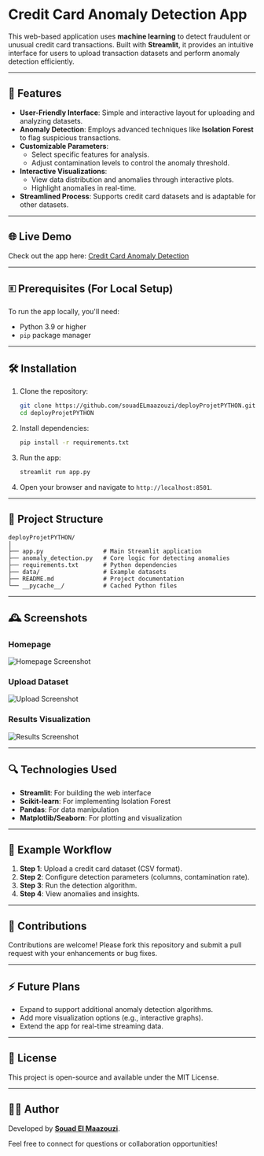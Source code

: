 # Credit Card Anomaly Detection App

This web-based application uses **machine learning** to detect fraudulent or unusual credit card transactions. Built with **Streamlit**, it provides an intuitive interface for users to upload transaction datasets and perform anomaly detection efficiently.

---

## 🚀 Features

- **User-Friendly Interface**: Simple and interactive layout for uploading and analyzing datasets.
- **Anomaly Detection**: Employs advanced techniques like **Isolation Forest** to flag suspicious transactions.
- **Customizable Parameters**:
  - Select specific features for analysis.
  - Adjust contamination levels to control the anomaly threshold.
- **Interactive Visualizations**:
  - View data distribution and anomalies through interactive plots.
  - Highlight anomalies in real-time.
- **Streamlined Process**: Supports credit card datasets and is adaptable for other datasets.

---

## 🌐 Live Demo

Check out the app here: [Credit Card Anomaly Detection](https://creditcardanomalydetection.streamlit.app/)

---

## 🗉 Prerequisites (For Local Setup)

To run the app locally, you'll need:

- Python 3.9 or higher
- `pip` package manager

---

## 🛠 Installation

1. Clone the repository:

   ```bash
   git clone https://github.com/souadELmaazouzi/deployProjetPYTHON.git
   cd deployProjetPYTHON
   ```

2. Install dependencies:

   ```bash
   pip install -r requirements.txt
   ```

3. Run the app:

   ```bash
   streamlit run app.py
   ```

4. Open your browser and navigate to `http://localhost:8501`.

---

## 🐂 Project Structure

```
deployProjetPYTHON/
│
├── app.py                 # Main Streamlit application
├── anomaly_detection.py   # Core logic for detecting anomalies
├── requirements.txt       # Python dependencies
├── data/                  # Example datasets
├── README.md              # Project documentation
└── __pycache__/           # Cached Python files
```

---

## 🕰 Screenshots

### Homepage
![Homepage Screenshot](https://via.placeholder.com/800x400.png?text=Homepage)

### Upload Dataset
![Upload Screenshot](https://via.placeholder.com/800x400.png?text=Upload+Dataset)

### Results Visualization
![Results Screenshot](https://via.placeholder.com/800x400.png?text=Anomaly+Detection+Results)

---

## 🔍 Technologies Used

- **Streamlit**: For building the web interface
- **Scikit-learn**: For implementing Isolation Forest
- **Pandas**: For data manipulation
- **Matplotlib/Seaborn**: For plotting and visualization

---

## 🧬 Example Workflow

1. **Step 1**: Upload a credit card dataset (CSV format).
2. **Step 2**: Configure detection parameters (columns, contamination rate).
3. **Step 3**: Run the detection algorithm.
4. **Step 4**: View anomalies and insights.

---

## 🤝 Contributions

Contributions are welcome! Please fork this repository and submit a pull request with your enhancements or bug fixes.

---

## ⚡️ Future Plans

- Expand to support additional anomaly detection algorithms.
- Add more visualization options (e.g., interactive graphs).
- Extend the app for real-time streaming data.

---

## 📄 License

This project is open-source and available under the MIT License.

---

## 👩‍💻 Author

Developed by **[Souad El Maazouzi](https://github.com/souadELmaazouzi)**.  

Feel free to connect for questions or collaboration opportunities!

